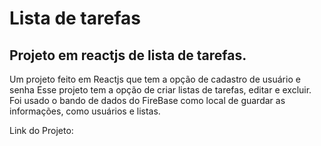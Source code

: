 # Lista de tarefas 

## Projeto em reactjs de lista de tarefas.

Um projeto feito em Reactjs que tem a opção de cadastro de usuário e senha
Esse projeto tem a opção de criar listas de tarefas, editar e excluir.
Foi usado o bando de dados do FireBase como local de guardar as informações, como usuários e listas.

Link do Projeto: 
